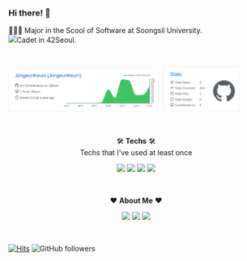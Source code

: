 ### Hi there! 👋

👩🏻‍💻 Major in the Scool of Software at Soongsil University.<br>
<img src="https://img.shields.io/badge/-FFFFFF?style=flat-square&logo=42&logoColor=black"/>Cadet in 42Seoul.

<br>

<img src="https://raw.githubusercontent.com/JongeunKeum/JongeunKeum/main/profile-summary-card-output/github/0-profile-details.svg" width="60%"> <img src="https://raw.githubusercontent.com/JongeunKeum/JongeunKeum/main/profile-summary-card-output/github/3-stats.svg" width="30%">

<br>

<p align=center>🛠 <b>Techs</b> 🛠<br>
  Techs that I've used at least once</p>
<p align=center>
  <img src="https://img.shields.io/badge/C-A8B9CC?style=flat-square&logo=C&logoColor=black"/>  <img src="https://img.shields.io/badge/Java-007396?style=flat-square&logo=Java&logoColor=white"/>  <img src="https://img.shields.io/badge/C++-00599C?style=flat-square&logo=C%2B%2B&logoColor=white"/>  <img src="https://img.shields.io/badge/Python-3776AB?style=flat-square&logo=Python&logoColor=white"/>
</p>

<br>

<p align=center> ❤ <b>About Me</b> ❤ </p>
<p align=center>
<a href="https://github.com/JongeunKeum" target="_blank"><img src="https://img.shields.io/badge/Github-181717?style=flat-square&logo=Github&logoColor=white"/></a>  <a href=mailto:jon9eun@gmail.com target="_blank"><img src="https://img.shields.io/badge/Gmail-EA4335?style=flat-square&logo=Gmail&logoColor=white"/></a>  <a href="https://velog.io/@jongeun" target="_blank"><img src="https://img.shields.io/badge/Velog-20c997?style=flat-square&logo=Vimeo&logoColor=white"/></a>  
  </p>

<br>

[![Hits](https://hits.seeyoufarm.com/api/count/incr/badge.svg?url=https%3A%2F%2Fgithub.com%2FJongeunKeum&count_bg=%23FFA7D2&title_bg=%23ADADAD&icon=github.svg&icon_color=%23FFFFFF&title=hits&edge_flat=false)](https://hits.seeyoufarm.com)   ![GitHub followers](https://img.shields.io/github/followers/JongeunKeum?style=social)
